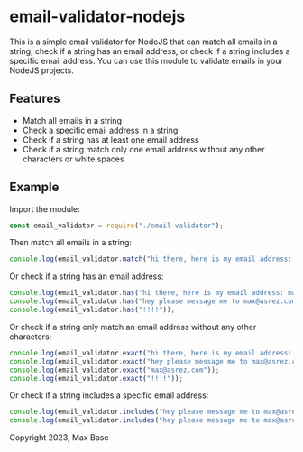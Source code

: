 # email-validator-nodejs

This is a simple email validator for NodeJS that can match all emails in a string, check if a string has an email address, or check if a string includes a specific email address. You can use this module to validate emails in your NodeJS projects.

## Features

- Match all emails in a string
- Check a specific email address in a string
- Check if a string has at least one email address
- Check if a string match only one email address without any other characters or white spaces

## Example

Import the module:

```javascript
const email_validator = require("./email-validator");
```

Then match all emails in a string:

```javascript
console.log(email_validator.match("hi there, here is my email address: maxbasecode@gmail.com please email me otherwise i will contact info@google.com... or at least to info@my.asrez.com or me.you@my.asrez.com"));
```

Or check if a string has an email address:

```javascript
console.log(email_validator.has("hi there, here is my email address: maxbasecode@gmail.com please email me otherwise i will contact info@google.com... or at least to info@my.asrez.com or me.you@my.asrez.com"));
console.log(email_validator.has("hey please message me to max@asrez.com"));
console.log(email_validator.has("!!!!"));
```

Or check if a string only match an email address without any other characters:

```javascript
console.log(email_validator.exact("hi there, here is my email address: maxbasecode@gmail.com please email me otherwise i will contact info@google.com... or at least to info@my.asrez.com or me.you@my.asrez.com"));
console.log(email_validator.exact("hey please message me to max@asrez.com"));
console.log(email_validator.exact("max@asrez.com"));
console.log(email_validator.exact("!!!!"));
```

Or check if a string includes a specific email address:

```javascript
console.log(email_validator.includes("hey please message me to max@asrez.com", "max@asrez.com"));
console.log(email_validator.includes("hey please message me to max@asrez.com", "info@google.com"));
```

Copyright 2023, Max Base
